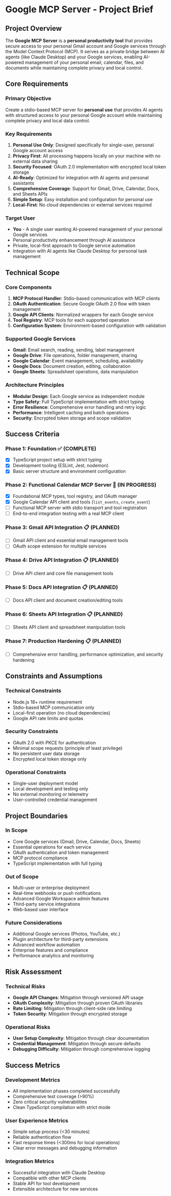# Google MCP Server - Project Brief

## Project Overview

The **Google MCP Server** is a **personal productivity tool** that provides secure access to your personal Gmail account and Google services through the Model Context Protocol (MCP). It serves as a private bridge between AI agents (like Claude Desktop) and your Google services, enabling AI-powered management of your personal email, calendar, files, and documents while maintaining complete privacy and local control.

## Core Requirements

### Primary Objective
Create a stdio-based MCP server for **personal use** that provides AI agents with structured access to your personal Google account while maintaining complete privacy and local data control.

### Key Requirements
1. **Personal Use Only**: Designed specifically for single-user, personal Google account access
2. **Privacy First**: All processing happens locally on your machine with no external data sharing
3. **Security Focused**: OAuth 2.0 implementation with encrypted local token storage
4. **AI-Ready**: Optimized for integration with AI agents and personal assistants
5. **Comprehensive Coverage**: Support for Gmail, Drive, Calendar, Docs, and Sheets APIs
6. **Simple Setup**: Easy installation and configuration for personal use
7. **Local-First**: No cloud dependencies or external services required

### Target User
- **You** - A single user wanting AI-powered management of your personal Google services
- Personal productivity enhancement through AI assistance
- Private, local-first approach to Google service automation
- Integration with AI agents like Claude Desktop for personal task management

## Technical Scope

### Core Components
1. **MCP Protocol Handler**: Stdio-based communication with MCP clients
2. **OAuth Authentication**: Secure Google OAuth 2.0 flow with token management
3. **Google API Clients**: Normalized wrappers for each Google service
4. **Tool Registry**: MCP tools for each supported operation
5. **Configuration System**: Environment-based configuration with validation

### Supported Google Services
- **Gmail**: Email search, reading, sending, label management
- **Google Drive**: File operations, folder management, sharing
- **Google Calendar**: Event management, scheduling, availability
- **Google Docs**: Document creation, editing, collaboration
- **Google Sheets**: Spreadsheet operations, data manipulation

### Architecture Principles
- **Modular Design**: Each Google service as independent module
- **Type Safety**: Full TypeScript implementation with strict typing
- **Error Resilience**: Comprehensive error handling and retry logic
- **Performance**: Intelligent caching and batch operations
- **Security**: Encrypted token storage and scope validation

## Success Criteria

### Phase 1: Foundation ✅ (COMPLETE)
- [x] TypeScript project setup with strict typing
- [x] Development tooling (ESLint, Jest, nodemon)
- [x] Basic server structure and environment configuration

### Phase 2: Functional Calendar MCP Server 🔄 (IN PROGRESS)
- [x] Foundational MCP types, tool registry, and OAuth manager
- [x] Google Calendar API client and tools (`list_events`, `create_event`)
- [ ] Functional MCP server with stdio transport and tool registration
- [ ] End-to-end integration testing with a real MCP client

### Phase 3: Gmail API Integration 📋 (PLANNED)
- [ ] Gmail API client and essential email management tools
- [ ] OAuth scope extension for multiple services

### Phase 4: Drive API Integration 📋 (PLANNED)
- [ ] Drive API client and core file management tools

### Phase 5: Docs API Integration 📋 (PLANNED)
- [ ] Docs API client and document creation/editing tools

### Phase 6: Sheets API Integration 📋 (PLANNED)
- [ ] Sheets API client and spreadsheet manipulation tools

### Phase 7: Production Hardening 📋 (PLANNED)
- [ ] Comprehensive error handling, performance optimization, and security hardening

## Constraints and Assumptions

### Technical Constraints
- Node.js 18+ runtime requirement
- Stdio-based MCP communication only
- Local-first operation (no cloud dependencies)
- Google API rate limits and quotas

### Security Constraints
- OAuth 2.0 with PKCE for authentication
- Minimal scope requests (principle of least privilege)
- No persistent user data storage
- Encrypted local token storage only

### Operational Constraints
- Single-user deployment model
- Local development and testing only
- No external monitoring or telemetry
- User-controlled credential management

## Project Boundaries

### In Scope
- Core Google services (Gmail, Drive, Calendar, Docs, Sheets)
- Essential operations for each service
- OAuth authentication and token management
- MCP protocol compliance
- TypeScript implementation with full typing

### Out of Scope
- Multi-user or enterprise deployment
- Real-time webhooks or push notifications
- Advanced Google Workspace admin features
- Third-party service integrations
- Web-based user interface

### Future Considerations
- Additional Google services (Photos, YouTube, etc.)
- Plugin architecture for third-party extensions
- Advanced workflow automation
- Enterprise features and compliance
- Performance analytics and monitoring

## Risk Assessment

### Technical Risks
- **Google API Changes**: Mitigation through versioned API usage
- **OAuth Complexity**: Mitigation through proven OAuth libraries
- **Rate Limiting**: Mitigation through client-side rate limiting
- **Token Security**: Mitigation through encrypted storage

### Operational Risks
- **User Setup Complexity**: Mitigation through clear documentation
- **Credential Management**: Mitigation through secure defaults
- **Debugging Difficulty**: Mitigation through comprehensive logging

## Success Metrics

### Development Metrics
- All implementation phases completed successfully
- Comprehensive test coverage (>90%)
- Zero critical security vulnerabilities
- Clean TypeScript compilation with strict mode

### User Experience Metrics
- Simple setup process (<30 minutes)
- Reliable authentication flow
- Fast response times (<300ms for local operations)
- Clear error messages and debugging information

### Integration Metrics
- Successful integration with Claude Desktop
- Compatible with other MCP clients
- Stable API for tool development
- Extensible architecture for new services
